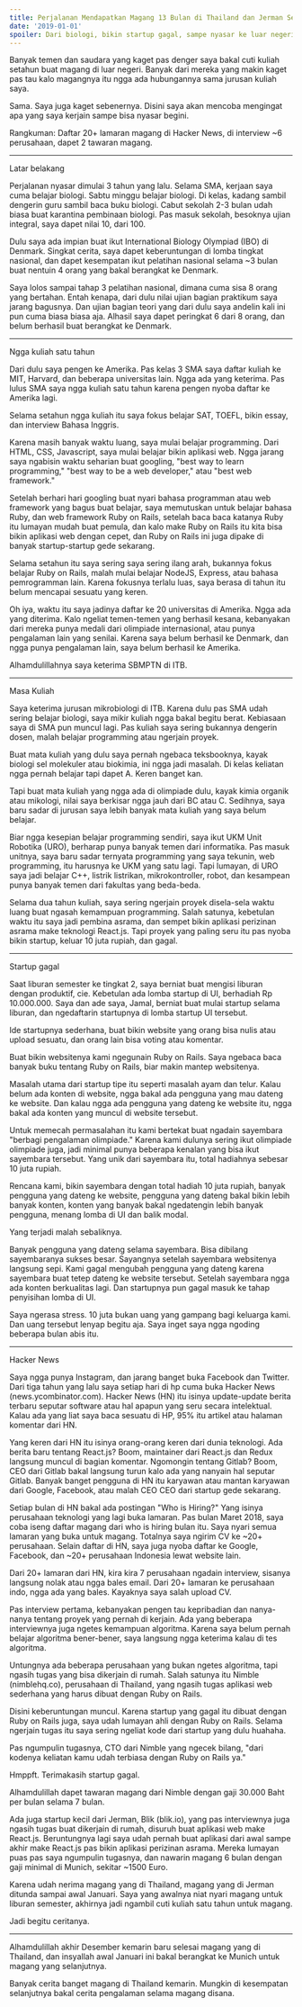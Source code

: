 ```yaml
---
title: Perjalanan Mendapatkan Magang 13 Bulan di Thailand dan Jerman Sebagai Software Engineer
date: '2019-01-01'
spoiler: Dari biologi, bikin startup gagal, sampe nyasar ke luar negeri
---
```


Banyak temen dan saudara yang kaget pas denger saya bakal cuti kuliah setahun buat magang di luar negeri. Banyak dari mereka yang makin kaget pas tau kalo magangnya itu ngga ada hubungannya sama jurusan kuliah saya.

Sama. Saya juga kaget sebenernya. Disini saya akan mencoba mengingat apa yang saya kerjain sampe bisa nyasar begini.

Rangkuman: Daftar 20+ lamaran magang di Hacker News, di interview ~6 perusahaan, dapet 2 tawaran magang.

---

Latar belakang

Perjalanan nyasar dimulai 3 tahun yang lalu. Selama SMA, kerjaan saya cuma belajar biologi. Sabtu minggu belajar biologi. Di kelas, kadang sambil dengerin guru sambil baca buku biologi. Cabut sekolah 2-3 bulan udah biasa buat karantina pembinaan biologi. Pas masuk sekolah, besoknya ujian integral, saya dapet nilai 10, dari 100.

Dulu saya ada impian buat ikut International Biology Olympiad (IBO) di Denmark. Singkat cerita, saya dapet keberuntungan di lomba tingkat nasional, dan dapet kesempatan ikut pelatihan nasional selama ~3 bulan buat nentuin 4 orang yang bakal berangkat ke Denmark.

Saya lolos sampai tahap 3 pelatihan nasional, dimana cuma sisa 8 orang yang bertahan. Entah kenapa, dari dulu nilai ujian bagian praktikum saya jarang bagusnya. Dan ujian bagian teori yang dari dulu saya andelin kali ini pun cuma biasa biasa aja. Alhasil saya dapet peringkat 6 dari 8 orang, dan belum berhasil buat berangkat ke Denmark.

---

Ngga kuliah satu tahun

Dari dulu saya pengen ke Amerika. Pas kelas 3 SMA saya daftar kuliah ke MIT, Harvard, dan beberapa universitas lain. Ngga ada yang keterima. Pas lulus SMA saya ngga kuliah satu tahun karena pengen nyoba daftar ke Amerika lagi.

Selama setahun ngga kuliah itu saya fokus belajar SAT, TOEFL, bikin essay, dan interview Bahasa Inggris.

Karena masih banyak waktu luang, saya mulai belajar programming. Dari HTML, CSS, Javascript, saya mulai belajar bikin aplikasi web. Ngga jarang saya ngabisin waktu seharian buat googling, "best way to learn programming," "best way to be a web developer," atau "best web framework."

Setelah berhari hari googling buat nyari bahasa programman atau web framework yang bagus buat belajar, saya memutuskan untuk belajar bahasa Ruby, dan web framework Ruby on Rails, setelah baca baca katanya Ruby itu lumayan mudah buat pemula, dan kalo make Ruby on Rails itu kita bisa bikin aplikasi web dengan cepet, dan Ruby on Rails ini juga dipake di banyak startup-startup gede sekarang.

Selama setahun itu saya sering saya sering ilang arah, bukannya fokus belajar Ruby on Rails, malah mulai belajar NodeJS, Express, atau bahasa pemrogramman lain. Karena fokusnya terlalu luas, saya berasa di tahun itu belum mencapai sesuatu yang keren.

Oh iya, waktu itu saya jadinya daftar ke 20 universitas di Amerika. Ngga ada yang diterima. Kalo ngeliat temen-temen yang berhasil kesana, kebanyakan dari mereka punya medali dari olimpiade internasional, atau punya pengalaman lain yang senilai. Karena saya belum berhasil ke Denmark, dan ngga punya pengalaman lain, saya belum berhasil ke Amerika.

Alhamdulillahnya saya keterima SBMPTN di ITB.

---

Masa Kuliah

Saya keterima jurusan mikrobiologi di ITB. Karena dulu pas SMA udah sering belajar biologi, saya mikir kuliah ngga bakal begitu berat. Kebiasaan saya di SMA pun muncul lagi. Pas kuliah saya sering bukannya dengerin dosen, malah belajar programming atau ngerjain proyek.

Buat mata kuliah yang dulu saya pernah ngebaca teksbooknya, kayak biologi sel molekuler atau biokimia, ini ngga jadi masalah. Di kelas keliatan ngga pernah belajar tapi dapet A. Keren banget kan.

Tapi buat mata kuliah yang ngga ada di olimpiade dulu, kayak kimia organik atau mikologi, nilai saya berkisar ngga jauh dari BC atau C. Sedihnya, saya baru sadar di jurusan saya lebih banyak mata kuliah yang saya belum belajar.

Biar ngga kesepian belajar programming sendiri, saya ikut UKM Unit Robotika (URO), berharap punya banyak temen dari informatika. Pas masuk unitnya, saya baru sadar ternyata programming yang saya tekunin, web programming, itu harusnya ke UKM yang satu lagi. Tapi lumayan, di URO saya jadi belajar C++, listrik listrikan, mikrokontroller, robot, dan kesampean punya banyak temen dari fakultas yang beda-beda.

Selama dua tahun kuliah, saya sering ngerjain proyek disela-sela waktu luang buat ngasah kemampuan programming. Salah satunya, kebetulan waktu itu saya jadi pembina asrama, dan sempet bikin aplikasi perizinan asrama make teknologi React.js. Tapi proyek yang paling seru itu pas nyoba bikin startup, keluar 10 juta rupiah, dan gagal.

---

Startup gagal

Saat liburan semester ke tingkat 2, saya berniat buat mengisi liburan dengan produktif, cie. Kebetulan ada lomba startup di UI, berhadiah Rp 10.000.000. Saya dan ade saya, Jamal, berniat buat mulai startup selama liburan, dan ngedaftarin startupnya di lomba startup UI tersebut.

Ide startupnya sederhana, buat bikin website yang orang bisa nulis atau upload sesuatu, dan orang lain bisa voting atau komentar.

Buat bikin websitenya kami ngegunain Ruby on Rails. Saya ngebaca baca banyak buku tentang Ruby on Rails, biar makin mantep websitenya.

Masalah utama dari startup tipe itu seperti masalah ayam dan telur. Kalau belum ada konten di website, ngga bakal ada pengguna yang mau dateng ke website. Dan kalau ngga ada pengguna yang dateng ke website itu, ngga bakal ada konten yang muncul di website tersebut.

Untuk memecah permasalahan itu kami bertekat buat ngadain sayembara "berbagi pengalaman olimpiade." Karena kami dulunya sering ikut olimpiade olimpiade juga, jadi minimal punya beberapa kenalan yang bisa ikut sayembara tersebut. Yang unik dari sayembara itu, total hadiahnya sebesar 10 juta rupiah.

Rencana kami, bikin sayembara dengan total hadiah 10 juta rupiah, banyak pengguna yang dateng ke website, pengguna yang dateng bakal bikin lebih banyak konten, konten yang banyak bakal ngedatengin lebih banyak pengguna, menang lomba di UI dan balik modal.

Yang terjadi malah sebaliknya.

Banyak pengguna yang dateng selama sayembara. Bisa dibilang sayembaranya sukses besar. Sayangnya setelah sayembara websitenya langsung sepi. Kami gagal mengubah pengguna yang dateng karena sayembara buat tetep dateng ke website tersebut. Setelah sayembara ngga ada konten berkualitas lagi. Dan startupnya pun gagal masuk ke tahap penyisihan lomba di UI.

Saya ngerasa stress. 10 juta bukan uang yang gampang bagi keluarga kami. Dan uang tersebut lenyap begitu aja. Saya inget saya ngga ngoding beberapa bulan abis itu.

---

Hacker News

Saya ngga punya Instagram, dan jarang banget buka Facebook dan Twitter. Dari tiga tahun yang lalu saya setiap hari di hp cuma buka Hacker News (news.ycombinator.com). Hacker News (HN) itu isinya update-update berita terbaru seputar software atau hal apapun yang seru secara intelektual. Kalau ada yang liat saya baca sesuatu di HP, 95% itu artikel atau halaman komentar dari HN.

Yang keren dari HN itu isinya orang-orang keren dari dunia teknologi. Ada berita baru tentang React.js? Boom, maintainer dari React.js dan Redux langsung muncul di bagian komentar. Ngomongin tentang Gitlab? Boom, CEO dari Gitlab bakal langsung turun kalo ada yang nanyain hal seputar Gitlab. Banyak banget pengguna di HN itu karyawan atau mantan karyawan dari Google, Facebook, atau malah CEO CEO dari startup gede sekarang.

Setiap bulan di HN bakal ada postingan "Who is Hiring?" Yang isinya perusahaan teknologi yang lagi buka lamaran. Pas bulan Maret 2018, saya coba iseng daftar magang dari who is hiring bulan itu. Saya nyari semua lamaran yang buka untuk magang. Totalnya saya ngirim CV ke ~20+ perusahaan. Selain daftar di HN, saya juga nyoba daftar ke Google, Facebook, dan ~20+ perusahaan Indonesia lewat website lain.

Dari 20+ lamaran dari HN, kira kira 7 perusahaan ngadain interview, sisanya langsung nolak atau ngga bales email. Dari 20+ lamaran ke perusahaan indo, ngga ada yang bales. Kayaknya saya salah upload CV.

Pas interview pertama, kebanyakan pengen tau kepribadian dan nanya-nanya tentang proyek yang pernah di kerjain. Ada yang beberapa interviewnya juga ngetes kemampuan algoritma. Karena saya belum pernah belajar algoritma bener-bener, saya langsung ngga keterima kalau di tes algoritma.

Untungnya ada beberapa perusahaan yang bukan ngetes algoritma, tapi ngasih tugas yang bisa dikerjain di rumah. Salah satunya itu Nimble (nimblehq.co), perusahaan di Thailand, yang ngasih tugas aplikasi web sederhana yang harus dibuat dengan Ruby on Rails.

Disini keberuntungan muncul. Karena startup yang gagal itu dibuat dengan Ruby on Rails juga, saya udah lumayan ahli dengan Ruby on Rails. Selama ngerjain tugas itu saya sering ngeliat kode dari startup yang dulu huahaha.

Pas ngumpulin tugasnya, CTO dari Nimble yang ngecek bilang, "dari kodenya keliatan kamu udah terbiasa dengan Ruby on Rails ya."

Hmppft. Terimakasih startup gagal.

Alhamdulillah dapet tawaran magang dari Nimble dengan gaji 30.000 Baht per bulan selama 7 bulan.

Ada juga startup kecil dari Jerman, Blik (blik.io), yang pas interviewnya juga ngasih tugas buat dikerjain di rumah, disuruh buat aplikasi web make React.js. Beruntungnya lagi saya udah pernah buat aplikasi dari awal sampe akhir make React.js pas bikin aplikasi perizinan asrama. Mereka lumayan puas pas saya ngumpulin tugasnya, dan nawarin magang 6 bulan dengan gaji minimal di Munich, sekitar ~1500 Euro.

Karena udah nerima magang yang di Thailand, magang yang di Jerman ditunda sampai awal Januari. Saya yang awalnya niat nyari magang untuk liburan semester, akhirnya jadi ngambil cuti kuliah satu tahun untuk magang.

Jadi begitu ceritanya.

---

Alhamdulillah akhir Desember kemarin baru selesai magang yang di Thailand, dan insyallah awal Januari ini bakal berangkat ke Munich untuk magang yang selanjutnya.

Banyak cerita banget magang di Thailand kemarin. Mungkin di kesempatan selanjutnya bakal cerita pengalaman selama magang disana.